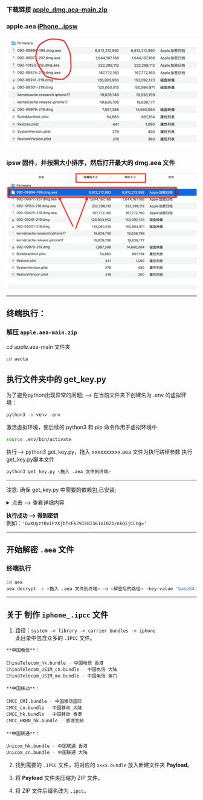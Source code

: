 ### 下载链接 [apple_dmg.aea-main.zip](https://github.com/pxx917144686/apple.aea/archive/refs/heads/main.zip)

### apple.aea [iPhone_.ipsw](https://ipsw.dev/product/iPhone)

![Preview](./xx/1.png)

### ipsw 固件，并按照大小排序，然后打开最大的 dmg.aea 文件
![Preview](./xx/2.png)

---

## 终端执行：

### 解压 `apple.aea-main.zip`

cd apple.aea-main 文件夹
```bash
cd aeota
```
## 执行文件夹中的 get_key.py

为了避免python出现异常的问题; ——> 在当前文件夹下创建名为 .env 的虚拟环境：
```bash
python3 -m venv .env
```
激活虚拟环境，使后续的 python3 和 pip 命令作用于虚拟环境中
```bash
source .env/bin/activate
```
执行--> python3 get_key.py，拖入 xxxxxxxxxx.aea 文件为执行路径参数 执行get_key.py脚本文件
```bash
python3 get_key.py <拖入 .aea 文件到终端>
```

---
注意: 确保 get_key.py 中需要的依赖包,已安装;
<details>
<summary>点击 ——> 查看详细内容</summary>
注意: 确保 get_key.py 中需要的依赖包,已安装; 

```bash
pip install -r requirements.txt
```
pip install -r requirements.txt  ——> 检查当前 pip 指向的 Python 版本;

👇

```bash
pip --version
```
![Preview](./xx/4.png)
</details> 

**执行成功 ——> 得到密钥**  
例如：`'GwXUyztBvIPzXjbfcFkZ9IEBI561oI02b/nkQijCCng='`

---

## 开始解密 `.aea` 文件

### 终端执行

```bash
cd aea
aea decrypt -i <拖入 .aea 文件到终端> -o <解密后的路径> -key-value 'base64:GwXUyztBvIPzXjbfcFkZ9IEBI561oI02b/nkQijCCng='
```


---

## 关于 制作 `iphone_.ipcc` 文件

1. 路径：`system -> library -> carrier bundles -> iphone`  
   此目录中包含众多的 `.IPCC` 文件。

```bash
**中国电信**：

ChinaTelecom_hk.bundle - 中国电信 香港
ChinaTelecom_USIM_cn.bundle - 中国电信 大陆
ChinaTelecom_USIM_mo.bundle - 中国电信 澳门

**中国移动**：

CMCC_CMI.bundle - 中国移动国际
CMCC_cn.bundle - 中国移动 大陆
CMCC_hk.bundle - 中国移动 香港
CMCC_HKBN_hk.bundle - 香港宽频

**中国联通**：

Unicom_hk.bundle - 中国联通 香港
Unicom_cn.bundle - 中国联通 大陆

```
2. 找到需要的 `.IPCC` 文件，将对应的 `xxxx.bundle` 放入新建文件夹 **Payload**。

3. 将 **Payload** 文件夹压缩为 ZIP 文件。

4. 将 ZIP 文件后缀名改为 `.ipcc`。
